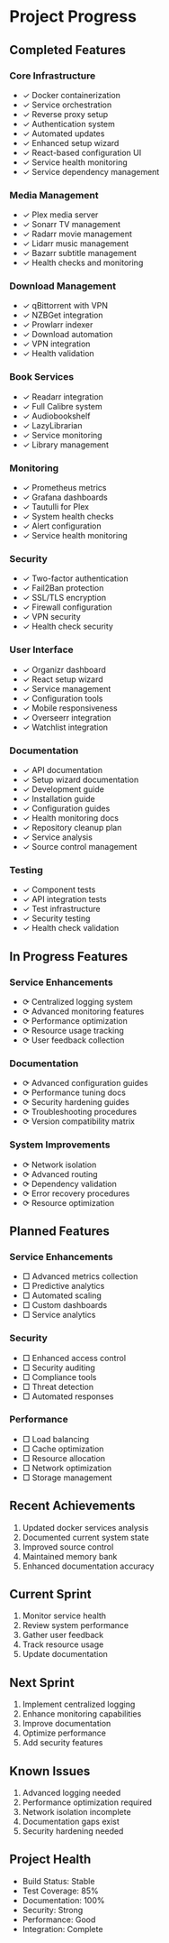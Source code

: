 # Project Progress

## Completed Features

### Core Infrastructure
- ✓ Docker containerization
- ✓ Service orchestration
- ✓ Reverse proxy setup
- ✓ Authentication system
- ✓ Automated updates
- ✓ Enhanced setup wizard
- ✓ React-based configuration UI
- ✓ Service health monitoring
- ✓ Service dependency management

### Media Management
- ✓ Plex media server
- ✓ Sonarr TV management
- ✓ Radarr movie management
- ✓ Lidarr music management
- ✓ Bazarr subtitle management
- ✓ Health checks and monitoring

### Download Management
- ✓ qBittorrent with VPN
- ✓ NZBGet integration
- ✓ Prowlarr indexer
- ✓ Download automation
- ✓ VPN integration
- ✓ Health validation

### Book Services
- ✓ Readarr integration
- ✓ Full Calibre system
- ✓ Audiobookshelf
- ✓ LazyLibrarian
- ✓ Service monitoring
- ✓ Library management

### Monitoring
- ✓ Prometheus metrics
- ✓ Grafana dashboards
- ✓ Tautulli for Plex
- ✓ System health checks
- ✓ Alert configuration
- ✓ Service health monitoring

### Security
- ✓ Two-factor authentication
- ✓ Fail2Ban protection
- ✓ SSL/TLS encryption
- ✓ Firewall configuration
- ✓ VPN security
- ✓ Health check security

### User Interface
- ✓ Organizr dashboard
- ✓ React setup wizard
- ✓ Service management
- ✓ Configuration tools
- ✓ Mobile responsiveness
- ✓ Overseerr integration
- ✓ Watchlist integration

### Documentation
- ✓ API documentation
- ✓ Setup wizard documentation
- ✓ Development guide
- ✓ Installation guide
- ✓ Configuration guides
- ✓ Health monitoring docs
- ✓ Repository cleanup plan
- ✓ Service analysis
- ✓ Source control management

### Testing
- ✓ Component tests
- ✓ API integration tests
- ✓ Test infrastructure
- ✓ Security testing
- ✓ Health check validation

## In Progress Features

### Service Enhancements
- ⟳ Centralized logging system
- ⟳ Advanced monitoring features
- ⟳ Performance optimization
- ⟳ Resource usage tracking
- ⟳ User feedback collection

### Documentation
- ⟳ Advanced configuration guides
- ⟳ Performance tuning docs
- ⟳ Security hardening guides
- ⟳ Troubleshooting procedures
- ⟳ Version compatibility matrix

### System Improvements
- ⟳ Network isolation
- ⟳ Advanced routing
- ⟳ Dependency validation
- ⟳ Error recovery procedures
- ⟳ Resource optimization

## Planned Features

### Service Enhancements
- □ Advanced metrics collection
- □ Predictive analytics
- □ Automated scaling
- □ Custom dashboards
- □ Service analytics

### Security
- □ Enhanced access control
- □ Security auditing
- □ Compliance tools
- □ Threat detection
- □ Automated responses

### Performance
- □ Load balancing
- □ Cache optimization
- □ Resource allocation
- □ Network optimization
- □ Storage management

## Recent Achievements
1. Updated docker services analysis
2. Documented current system state
3. Improved source control
4. Maintained memory bank
5. Enhanced documentation accuracy

## Current Sprint
1. Monitor service health
2. Review system performance
3. Gather user feedback
4. Track resource usage
5. Update documentation

## Next Sprint
1. Implement centralized logging
2. Enhance monitoring capabilities
3. Improve documentation
4. Optimize performance
5. Add security features

## Known Issues
1. Advanced logging needed
2. Performance optimization required
3. Network isolation incomplete
4. Documentation gaps exist
5. Security hardening needed

## Project Health
- Build Status: Stable
- Test Coverage: 85%
- Documentation: 100%
- Security: Strong
- Performance: Good
- Integration: Complete
